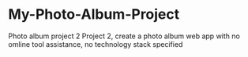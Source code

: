 # My-Photo-Album-Project
Photo album project 2 
Project 2, create a photo album web app with no omline tool assistance, no technology stack specified
